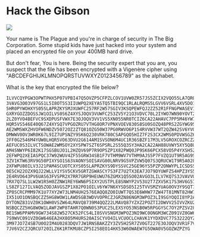 # Hack the Gibson

![](http://ninjaselection.com/wp-content/uploads/2016/03/Hackers-1995.jpg)

Your name is The Plague and you're in charge of security in The Big
Corporation. Some stupid kids have just hacked into your system and
placed an encrypted file on your 400MB hard drive.

But don't fear, You is here. Being the security expert that you are,
you suspect that the file has been encrypted with a Vigenère cipher
using "ABCDEFGHIJKLMNOPQRSTUVWXYZ0123456789" as the alphabet.

What is the key that encrypted the file below?

```
ILVVCQYPGW3OPWTPHX5P07VPBI47Q5OVZP5CFPZLCOV1UVW0ZR57JS5ZCIX2VQO55LA7QRO97X9ONZ26
3VAVG3O03V97GS1L5I8OT5S3IIUWPQ2XEYASTQ5TBI9QC1RLALRQMS5LGVV6VSRL4XV5DO1VIE33G5WY
5HR0PYWOHXYS05SLAPRZKYSMJXUWFC257RF2W57SGIV3KSQPEWFQJ2ZZ52R1FFNGPWASEV1Z0VRWPS9P
GXRYGOZZDOSSJW1OILVS0S6Z4XYSJOQV3VUWFC253ZV5Y21O3VDVC70L2IYWO7WN90YOVT221I96JO3P
2LZ0YVO4BEFVC9SXDPUSFVWX7E3OJOQV3VV1VS5XN055NR0TCIZ6CA22AHAVC7PP5M46YW7SHGY2QZWX
HQR5VS546E40Q67Z4XYSQ7VPGOZRU7VTHG8OR7VPNXVOEV830S8SU0SOZQ48PRS2ZGYWG9S2ILVCTSOW
AE2WMSWXZHVOFW6NDZV5072OZ2ZTQ81OZG50W37PG0RWVO6P1S4RVVW37WT2QZW42SV6YVO470R1VW74
DMWWV0OV3WR0K67L9IZ7UPSNZY9SK6Q230VRK780CSAPGQO5HIZ7F2S3CX2WMS0PDVWSGZ646VVOVS1P
2FF0G2546M4YUW0LHQR5VO63DVU2G614AM1SVSON6M4UC1R36SBZF17M3LV5GROXCOZRCZZS3H5SUW60
AEFUC0S3ILVCTSOWAE2WMSOY2XYSPW7SZT6SPSRL2S55Q3SY3HA2CA22AH88UVWY5XY5Q8USILV3J21P
AM4SNWYP6I82K17SGSBUJO1L2HZQV69P7R9OPSZP1X82PWQ0JP9SK66PCX58VO5P4YXSH52XILVRCC7Z
2EFWPQ2XEIASPQC37W92WUV4ZF55GRW34SB1F7VTHM9WV7VTHM9AJS5P7FVZQ1UT9R5AG9S2NS4SJS5P
3ZV1KTW63RV9G50PIXYSO1S63VAONYSOISAVG00LNRV9G5VPZVW5Q07S3QRUCW1T9R5A028LAPUOO1YT
2XFWPU80ILV3J21PAM4SCUOTCXYS05SLAPRZKYS9DYSSVC25GE96YS5PZP2ONWYPLICSDSSYHT52PTSO
0ESCH22OZX9QJ22WLLV1YSV5CKV5GRTZGWASCY7S3FZ7U2TX3EA7JO79DYUWFZS4HPZ3YS5PEVVQJSAP
2E4RVO643PV6UAS63FVSPR2X7RR7GRP9HEUWU76ZGMX1Q5SO02AVGO3LILV7KQ7S3JVAVVO46EU6Q07S
7RX7Q7SL1LW2W1R5H0ZZNW1REY6WN6P5IXY2USTPLE8SNWYP2V53U2T7ZXV5K17S3HV6G5746M9WU282
LS8ZF127ILVAQ5ZODJAVGSZP1X82PO1OILV6YW7N6XYSDSO5I25TVVSMZYUAG0OV3Y9SQT7S3WV5XWQP
ZP8SCRCPMM97K1U77XY2W73LNM4UH2576EAQQ8ZO0IUWT7QS3E6WHW77ZW47T81MNT82HW7P3VZ1IUZ5
IX51UO1ONSBQCZZ5HG8WOW1LAWDSGB3WDVVOPRCZJGRZN86NGM3WPOZ3LI9SGYOQII8YP2AW3HXSC1R9
DYTONZ831VZ0K1OWH0VSZW64LMAVQ8739M4QQZ22LMAVQ87YZXZ2POZTI2DWVV25IVVZKU25HFZOUO1O
NSBQCZZ5HG8WOW1LAWF2WP8TAHR7Q0WN0S3PUC25LEXSYO53NSB0W5RPGGYSC7OY2PZSV283ZRU7TC7Z
BE1SW6PPAMV9GW734S82W527CK52FCS4LI8SVVSNGM3WPOZ3NI9WC0ONGM3WCZ091VZ0GW646EA2HQ82
7S9WVC091VZ0GW646EA2HX8O5M4URS20AISCYVO4ILVCUOCLCHAVK1YYDXDVC77S3222QYZT9I3CE5WX
3M97JO7Z4SB7U0O2IM4U0283DQV7JW1RNSBAKZZY3ZV5H25R7ZV0GT227E3OJOQV3VR1F7VTHM9000OY
7JV6V2CZJQRCU720ILZ6K1RTKMU8CZP5I258EO14HX53W6OWAEW7G5OWA0V5GOZWZPZYG
```
